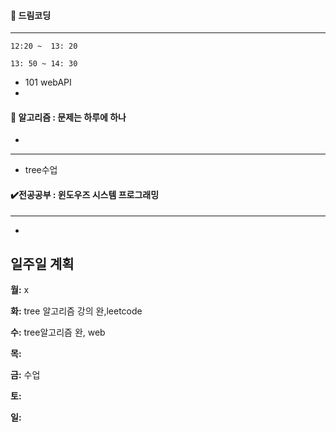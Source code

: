 #### :red_circle: 드림코딩

---

`12:20 ~  13: 20`

`13: 50 ~ 14: 30`

* 101 webAPI
* 

#### 📖 알고리즘 : 문제는 하루에 하나

* 



---

* tree수업




#### ✔️전공공부 : 윈도우즈 시스템 프로그래밍  

------

*  

 

## 일주일 계획

**월:** x

**화:** tree 알고리즘 강의 완,leetcode

**수:** tree알고리즘 완, web

**목:** 

**금:** 수업

**토:**

**일:** 